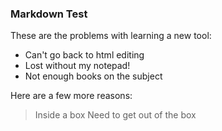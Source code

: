 ### Markdown Test

These are the problems with learning a new tool:
- Can't go back to html editing
- Lost without my notepad!
- Not enough books on the subject

Here are a few more reasons:
> Inside a box
> Need to get out of the box

